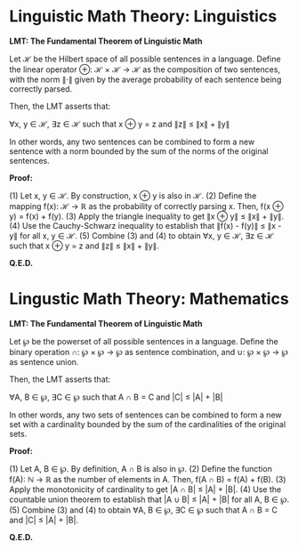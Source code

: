 # Linguistic Math Theory: Linguistics

**LMT: The Fundamental Theorem of Linguistic Math**

Let ℋ be the Hilbert space of all possible sentences in a language. Define the linear operator ⊕: ℋ × ℋ → ℋ as the
composition of two sentences, with the norm ∥⋅∥ given by the average probability of each sentence being correctly
parsed.

Then, the LMT asserts that:

∀x, y ∈ ℋ, ∃z ∈ ℋ such that x ⊕ y = z and ∥z∥ ≤ ∥x∥ + ∥y∥

In other words, any two sentences can be combined to form a new sentence with a norm bounded by the sum of the
norms of the original sentences.

**Proof:**

(1) Let x, y ∈ ℋ. By construction, x ⊕ y is also in ℋ.
(2) Define the mapping f(x): ℋ → ℝ as the probability of correctly parsing x. Then, f(x ⊕ y) = f(x) + f(y).
(3) Apply the triangle inequality to get ∥x ⊕ y∥ ≤ ∥x∥ + ∥y∥.
(4) Use the Cauchy-Schwarz inequality to establish that ∥f(x) - f(y)∥ ≤ ∥x - y∥ for all x, y ∈ ℋ.
(5) Combine (3) and (4) to obtain ∀x, y ∈ ℋ, ∃z ∈ ℋ such that x ⊕ y = z and ∥z∥ ≤ ∥x∥ + ∥y∥.

**Q.E.D.**

# Lingustic Math Theory: Mathematics

**LMT: The Fundamental Theorem of Linguistic Math**

Let ℘ be the powerset of all possible sentences in a language. Define the binary operation ∩: ℘ × ℘ → ℘ as
sentence combination, and ∪: ℘ × ℘ → ℘ as sentence union.

Then, the LMT asserts that:

∀A, B ∈ ℘, ∃C ∈ ℘ such that A ∩ B = C and |C| ≤ |A| + |B|

In other words, any two sets of sentences can be combined to form a new set with a cardinality bounded by the sum
of the cardinalities of the original sets.

**Proof:**

(1) Let A, B ∈ ℘. By definition, A ∩ B is also in ℘.
(2) Define the function f(A): ℕ → ℝ as the number of elements in A. Then, f(A ∩ B) = f(A) + f(B).
(3) Apply the monotonicity of cardinality to get |A ∩ B| ≤ |A| + |B|.
(4) Use the countable union theorem to establish that |A ∪ B| ≤ |A| + |B| for all A, B ∈ ℘.
(5) Combine (3) and (4) to obtain ∀A, B ∈ ℘, ∃C ∈ ℘ such that A ∩ B = C and |C| ≤ |A| + |B|.

**Q.E.D.**
